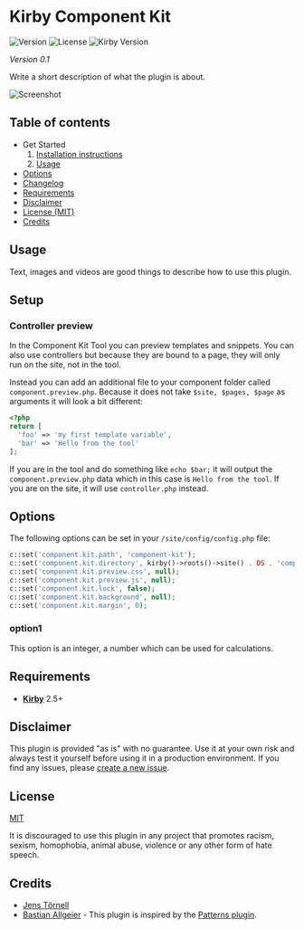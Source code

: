 # Kirby Component Kit

![Version](https://img.shields.io/badge/version-0.1-green.svg) ![License](https://img.shields.io/badge/license-MIT-green.svg) ![Kirby Version](https://img.shields.io/badge/Kirby-2.0%2B-red.svg)

*Version 0.1*

Write a short description of what the plugin is about.

![Screenshot](https://placehold.it/888x150?text=Screenshot)

## Table of contents

- Get Started
  1. [Installation instructions](docs/install.md)
  1. [Usage](#usage)
- [Options](#options)
- [Changelog](docs/changelog.md)
- [Requirements](#requirements)
- [Disclaimer](#requirements)
- [License (MIT)](#requirements)
- [Credits](#requirements)

## Usage

Text, images and videos are good things to describe how to use this plugin.

## Setup

### Controller preview

In the Component Kit Tool you can preview templates and snippets. You can also use controllers but because they are bound to a page, they will only run on the site, not in the tool.

Instead you can add an additional file to your component folder called `component.preview.php`. Because it does not take `$site, $pages, $page` as arguments it will look a bit different:

```php
<?php
return [
  'foo' => 'my first template variable',
  'bar' => 'Hello from the tool'
];
```

If you are in the tool and do something like `echo $bar;` it will output the `component.preview.php` data which in this case is `Hello from the tool`. If you are on the site, it will use `controller.php` instead.

## Options

The following options can be set in your `/site/config/config.php` file:

```php
c::set('component.kit.path', 'component-kit');
c::set('component.kit.directory', kirby()->roots()->site() . DS . 'components');
c::set('component.kit.preview.css', null);
c::set('component.kit.preview.js', null);
c::set('component.kit.lock', false);
c::set('component.kit.background', null);
c::set('component.kit.margin', 0);
```

### option1

This option is an integer, a number which can be used for calculations.

## Requirements

- [**Kirby**](https://getkirby.com/) 2.5+

## Disclaimer

This plugin is provided "as is" with no guarantee. Use it at your own risk and always test it yourself before using it in a production environment. If you find any issues, please [create a new issue](https://github.com/jenstornell/kirby-component-kit/issues/new).

## License

[MIT](https://opensource.org/licenses/MIT)

It is discouraged to use this plugin in any project that promotes racism, sexism, homophobia, animal abuse, violence or any other form of hate speech.

## Credits

- [Jens Törnell](https://github.com/jenstornell)
- [Bastian Allgeier](https://github.com/bastianallgeier) - This plugin is inspired by the [Patterns plugin](https://github.com/getkirby-plugins/patterns-plugin).
